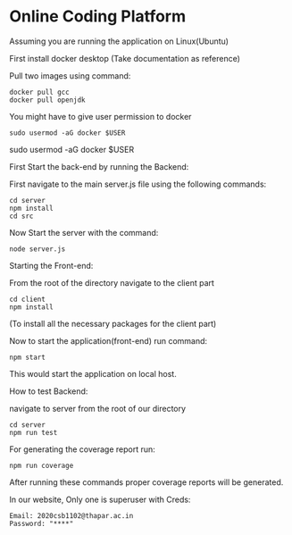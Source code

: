 # Online Coding Platform

Assuming you are running the application on Linux(Ubuntu)

First install docker desktop (Take documentation as reference)

Pull two images using command:

```
docker pull gcc
docker pull openjdk
```

You might have to give user permission to docker

```
sudo usermod -aG docker $USER
```

sudo usermod -aG docker $USER


First Start the back-end by running the Backend:

First navigate to the main server.js file using the following commands:

```
cd server
npm install
cd src
```


Now Start the server with the command:

```
node server.js
```


Starting the Front-end:

From the root of the directory navigate to the client part

```
cd client
npm install
```


(To install all the necessary packages for the client part)

Now to start the application(front-end) run command:

```
npm start
```

This would start the application on local host.


How to test Backend:

navigate to server from the root of our directory

```
cd server
npm run test
```

For generating the coverage report run:

```
npm run coverage
```

After running these commands proper coverage reports will be generated.


In our website, Only one is superuser with Creds:

```
Email: 2020csb1102@thapar.ac.in
Password: "****"
```
